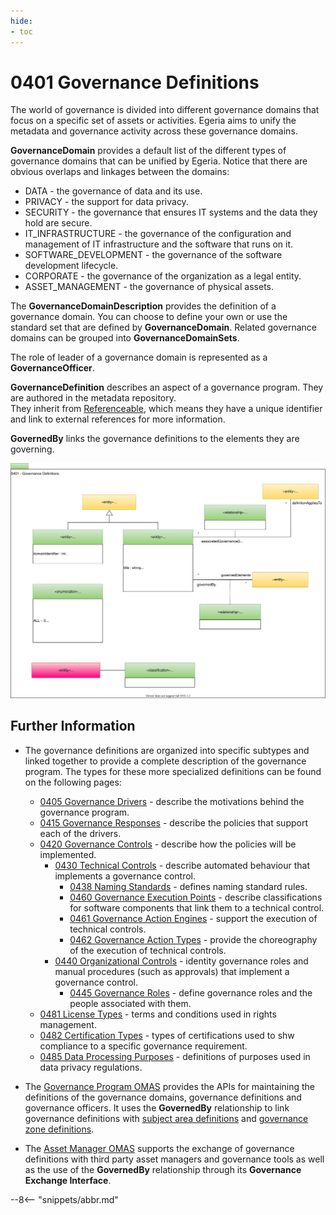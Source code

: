 ```yaml
---
hide:
- toc
---
```


<!-- SPDX-License-Identifier: CC-BY-4.0 -->
<!-- Copyright Contributors to the ODPi Egeria project. -->

# 0401 Governance Definitions

The world of governance is divided into different governance domains that focus on a specific set of assets or activities.
Egeria aims to unify the metadata and governance activity across
these governance domains.

**GovernanceDomain** provides a default list of the
different types of governance domains that can be unified by Egeria.
Notice that there are obvious overlaps and linkages between the domains:

* DATA - the governance of data and its use.
* PRIVACY - the support for data privacy.
* SECURITY - the governance that ensures IT systems and the data they hold are secure.
* IT_INFRASTRUCTURE - the governance of the configuration and management of IT infrastructure and the software that runs on it.
* SOFTWARE_DEVELOPMENT - the governance of the software development lifecycle.
* CORPORATE - the governance of the organization as a legal entity.
* ASSET_MANAGEMENT - the governance of physical assets.

The **GovernanceDomainDescription** provides the definition of a governance domain.
You can choose to define your own or use the standard set that are defined by **GovernanceDomain**.
Related governance domains can be grouped into **GovernanceDomainSets**.

The role of leader of a governance domain is represented as a **GovernanceOfficer**.

**GovernanceDefinition** describes an aspect of a governance program.
They are authored in the metadata repository.  
They inherit from [Referenceable](/egeria-docs/types/0/0010-Base-Model),
which means they have a unique identifier and link to external references for more information.

**GovernedBy** links the governance definitions to the elements they are governing.

![UML](0401-Governance-Definitions.svg)


## Further Information

* The governance definitions are organized into specific subtypes and linked together to provide a complete
  description of the governance program.  The types for these more specialized definitions can be found
  on the following pages:
  
  * [0405 Governance Drivers](0405-Governance-Drivers.md) - describe the motivations behind the governance program.
  * [0415 Governance Responses](0415-Governance-Responses.md) - describe the policies that support each of the drivers.
  * [0420 Governance Controls](0420-Governance-Controls.md) - describe how the policies will be implemented.
     * [0430 Technical Controls](0430-Technical-Controls.md) - describe automated behaviour that implements a governance control.
       * [0438 Naming Standards](0438-Naming-Standards.md) - defines naming standard rules.
       * [0460 Governance Execution Points](0460-Governance-Execution-Points.md) - describe classifications for software components that link them to a technical control.
       * [0461 Governance Action Engines](0461-Governance-Engines.md) - support the execution of technical controls.
       * [0462 Governance Action Types](0462-Governance-Action-Types.md) - provide the choreography of the execution of technical controls.
     * [0440 Organizational Controls](0440-Organizational-Controls.md) - identity governance roles and manual procedures (such as approvals) that implement a governance control.
       * [0445 Governance Roles](0445-Governance-Roles.md) - define governance roles and the people associated with them.
  * [0481 License Types](0481-Licenses.md) - terms and conditions used in rights management.
  * [0482 Certification Types](0482-Certifications.md) - types of certifications used to shw compliance to a specific governance requirement.
  * [0485 Data Processing Purposes](0485-Data-Processing-Purposes.md) - definitions of purposes used in data privacy regulations.

* The [Governance Program OMAS](../../../open-metadata-implementation/access-services/governance-program)
  provides the APIs for maintaining the definitions of the governance domains, governance definitions and
  governance officers. It uses the **GovernedBy** relationship to link governance definitions 
  with [subject area definitions](0425-Subject-Areas.md) and
  [governance zone definitions](0424-Governance-Zones.md).
  
* The [Asset Manager OMAS](../../../open-metadata-implementation/access-services/asset-manager) supports the
  exchange of governance definitions with third party asset managers and governance tools as well as the
  use of the **GovernedBy** relationship through its **Governance Exchange Interface**.

--8<-- "snippets/abbr.md"